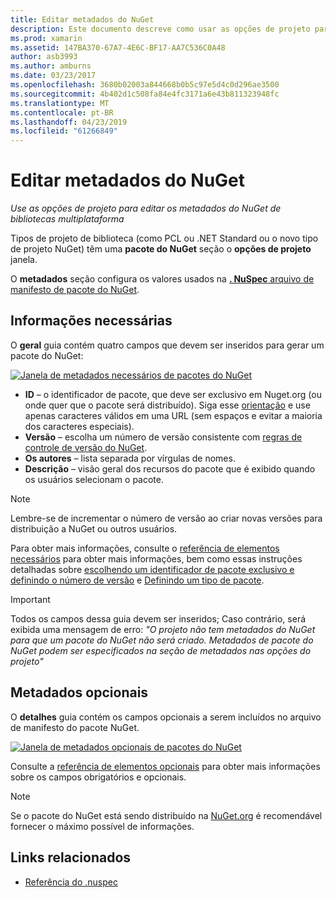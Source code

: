 ```yaml
---
title: Editar metadados do NuGet
description: Este documento descreve como usar as opções de projeto para editar os metadados do NuGet de bibliotecas de várias plataformas. Ele aborda os metadados necessários e opcionais.
ms.prod: xamarin
ms.assetid: 147BA370-67A7-4E6C-BF17-AA7C536C0A48
author: asb3993
ms.author: amburns
ms.date: 03/23/2017
ms.openlocfilehash: 3680b02003a844668b0b5c97e5d4c0d296ae3500
ms.sourcegitcommit: 4b402d1c508fa84e4fc3171a6e43b811323948fc
ms.translationtype: MT
ms.contentlocale: pt-BR
ms.lasthandoff: 04/23/2019
ms.locfileid: "61266849"
---
```

# <a name="editing-nuget-metadata"></a>Editar metadados do NuGet

_Use as opções de projeto para editar os metadados do NuGet de bibliotecas multiplataforma_

Tipos de projeto de biblioteca (como PCL ou .NET Standard ou o novo tipo de projeto NuGet) têm uma **pacote do NuGet** seção o **opções de projeto** janela.

O **metadados** seção configura os valores usados na [ **. NuSpec** arquivo de manifesto de pacote do NuGet](https://docs.microsoft.com/nuget/create-packages/creating-a-package#the-role-and-structure-of-the-nuspec-file).

## <a name="required-information"></a>Informações necessárias

O **geral** guia contém quatro campos que devem ser inseridos para gerar um pacote do NuGet:

[![](metadata-images/metadata-general-sml.png "Janela de metadados necessários de pacotes do NuGet")](metadata-images/metadata-general.png#lightbox)

- **ID** – o identificador de pacote, que deve ser exclusivo em Nuget.org (ou onde quer que o pacote será distribuído). Siga esse [orientação](https://docs.microsoft.com/nuget/create-packages/creating-a-package#choosing-a-unique-package-identifier-and-setting-the-version-number) e use apenas caracteres válidos em uma URL (sem espaços e evitar a maioria dos caracteres especiais).
- **Versão** – escolha um número de versão consistente com [regras de controle de versão do NuGet](https://docs.microsoft.com/nuget/create-packages/dependency-versions).
- **Os autores** – lista separada por vírgulas de nomes.
- **Descrição** – visão geral dos recursos do pacote que é exibido quando os usuários selecionam o pacote.

> [!NOTE]
> Lembre-se de incrementar o número de versão ao criar novas versões para distribuição a NuGet ou outros usuários.

Para obter mais informações, consulte o [referência de elementos necessários](https://docs.microsoft.com/nuget/schema/nuspec#required-metadata-elements) para obter mais informações, bem como essas instruções detalhadas sobre [escolhendo um identificador de pacote exclusivo e definindo o número de versão](https://docs.microsoft.com/nuget/create-packages/creating-a-package#choosing-a-unique-package-identifier-and-setting-the-version-number) e [ Definindo um tipo de pacote](https://docs.microsoft.com/nuget/create-packages/creating-a-package#setting-a-package-type).

> [!IMPORTANT]
> Todos os campos dessa guia devem ser inseridos; Caso contrário, será exibida uma mensagem de erro: _"O projeto não tem metadados do NuGet para que um pacote do NuGet não será criado. Metadados de pacote do NuGet podem ser especificados na seção de metadados nas opções do projeto"_

## <a name="optional-metadata"></a>Metadados opcionais

O **detalhes** guia contém os campos opcionais a serem incluídos no arquivo de manifesto do pacote NuGet.

[![](metadata-images/metadata-detail-sml.png "Janela de metadados opcionais de pacotes do NuGet")](metadata-images/metadata-detail.png#lightbox)

Consulte a [referência de elementos opcionais](https://docs.microsoft.com/nuget/schema/nuspec#optional-metadata-elements) para obter mais informações sobre os campos obrigatórios e opcionais.

> [!NOTE]
> Se o pacote do NuGet está sendo distribuído na [NuGet.org](https://www.nuget.org) é recomendável fornecer o máximo possível de informações.


## <a name="related-links"></a>Links relacionados

- [Referência do .nuspec](https://docs.microsoft.com/nuget/schema/nuspec#general-form-and-schema)
